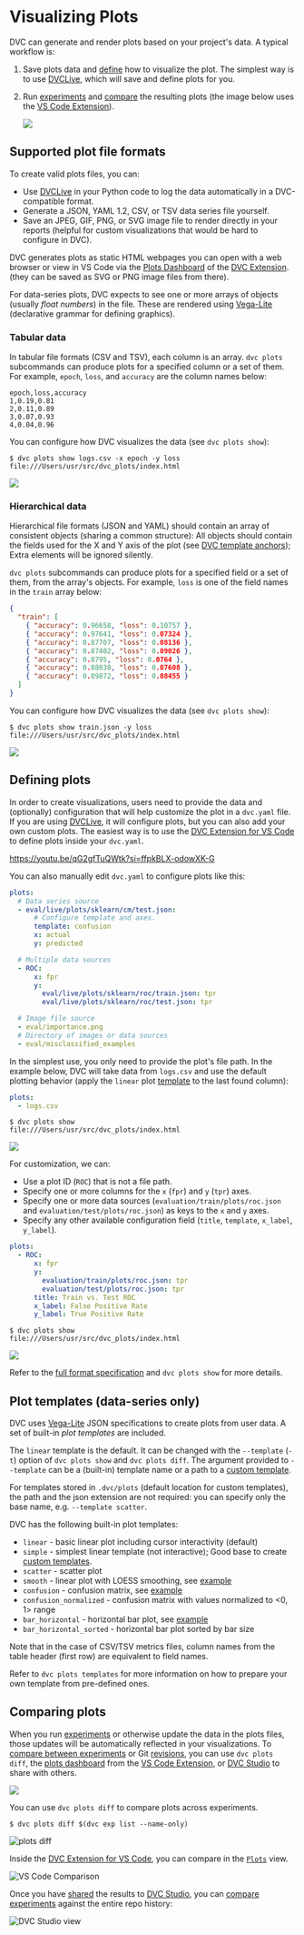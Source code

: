 # Visualizing Plots

DVC can generate and render plots based on your project's data. A typical
workflow is:

1. Save plots data and [define](#defining-plots) how to visualize the plot. The
   simplest way is to use [DVCLive](/doc/dvclive/), which will save and define
   plots for you.

2. Run [experiments](/doc/user-guide/experiment-management) and
   [compare](#comparing-plots) the resulting plots (the image below uses the [VS
   Code Extension][dvc extension]).

   ![](/img/guide_plots_intro_compare.png)

## Supported plot file formats

To create valid plots files, you can:

- Use [DVCLive](/doc/dvclive/) in your Python code to log the data automatically
  in a DVC-compatible format.
- Generate a JSON, YAML 1.2, CSV, or TSV data series file yourself.
- Save an JPEG, GIF, PNG, or SVG image file to render directly in your reports
  (helpful for custom visualizations that would be hard to configure in DVC).

DVC generates plots as static HTML webpages you can open with a web browser or
view in VS Code via the [Plots Dashboard] of the [DVC Extension]. (they can be
saved as SVG or PNG image files from there).

[plots dashboard]:
  https://github.com/iterative/vscode-dvc/blob/main/extension/resources/walkthrough/plots.md
[dvc extension]:
  https://marketplace.visualstudio.com/items?itemName=Iterative.dvc
[tracking]: /doc/start/data-management/data-versioning

For data-series plots, DVC expects to see one or more arrays of objects (usually
_float numbers_) in the file. These are rendered using
[Vega-Lite](https://vega.github.io/vega-lite/) (declarative grammar for defining
graphics).

### Tabular data

In tabular file formats (CSV and TSV), each column is an array. `dvc plots`
subcommands can produce plots for a specified column or a set of them. For
example, `epoch`, `loss`, and `accuracy` are the column names below:

```
epoch,loss,accuracy
1,0.19,0.81
2,0.11,0.89
3,0.07,0.93
4,0.04,0.96
```

You can configure how DVC visualizes the data (see `dvc plots show`):

```cli
$ dvc plots show logs.csv -x epoch -y loss
file:///Users/usr/src/dvc_plots/index.html
```

![](/img/plots_show_field.svg)

### Hierarchical data

Hierarchical file formats (JSON and YAML) should contain an array of consistent
objects (sharing a common structure): All objects should contain the fields used
for the X and Y axis of the plot (see [DVC template anchors]); Extra elements
will be ignored silently.

`dvc plots` subcommands can produce plots for a specified field or a set of
them, from the array's objects. For example, `loss` is one of the field names in
the `train` array below:

```json
{
  "train": [
    { "accuracy": 0.96658, "loss": 0.10757 },
    { "accuracy": 0.97641, "loss": 0.07324 },
    { "accuracy": 0.87707, "loss": 0.08136 },
    { "accuracy": 0.87402, "loss": 0.09026 },
    { "accuracy": 0.8795, "loss": 0.0764 },
    { "accuracy": 0.88038, "loss": 0.07608 },
    { "accuracy": 0.89872, "loss": 0.08455 }
  ]
}
```

You can configure how DVC visualizes the data (see `dvc plots show`):

```cli
$ dvc plots show train.json -y loss
file:///Users/usr/src/dvc_plots/index.html
```

![](/img/plots_show_json.svg)

[dvc template anchors]: /doc/command-reference/plots/templates#custom-templates

## Defining plots

In order to create visualizations, users need to provide the data and
(optionally) configuration that will help customize the plot in a `dvc.yaml`
file. If you are using [DVCLive](/doc/dvclive/), it will configure plots, but
you can also add your own custom plots. The easiest way is to use the
[DVC Extension for VS Code](https://marketplace.visualstudio.com/items?itemName=Iterative.dvc)
to define plots inside your `dvc.yaml`.

https://youtu.be/qG2gfTuQWtk?si=ffpkBLX-odowXK-G

You can also manually edit `dvc.yaml` to configure plots like this:

```yaml
plots:
  # Data series source
  - eval/live/plots/sklearn/cm/test.json:
      # Configure template and axes.
      template: confusion
      x: actual
      y: predicted

  # Multiple data sources
  - ROC:
      x: fpr
      y:
        eval/live/plots/sklearn/roc/train.json: tpr
        eval/live/plots/sklearn/roc/test.json: tpr

  # Image file source
  - eval/importance.png
  # Directory of images or data sources
  - eval/misclassified_examples
```

In the simplest use, you only need to provide the plot's file path. In the
example below, DVC will take data from `logs.csv` and use the default plotting
behavior (apply the `linear` plot [template] to the last found column):

```yaml
plots:
  - logs.csv
```

```cli
$ dvc plots show
file:///Users/usr/src/dvc_plots/index.html
```

![](/img/plots_show_spec_default.svg)

For customization, we can:

- Use a plot ID (`ROC`) that is not a file path.
- Specify one or more columns for the `x` (`fpr`) and `y` (`tpr`) axes.
- Specify one or more data sources (`evaluation/train/plots/roc.json` and
  `evaluation/test/plots/roc.json`) as keys to the `x` and `y` axes.
- Specify any other available configuration field (`title`, `template`,
  `x_label`, `y_label`).

```yaml
plots:
  - ROC:
      x: fpr
      y:
        evaluation/train/plots/roc.json: tpr
        evaluation/test/plots/roc.json: tpr
      title: Train vs. Test ROC
      x_label: False Positive Rate
      y_label: True Positive Rate
```

```cli
$ dvc plots show
file:///Users/usr/src/dvc_plots/index.html
```

![](/img/plots_show_spec_roc_train_test.svg)

[template]: #plot-templates-data-series-only

<admon icon="book">

Refer to the [full format specification] and `dvc plots show` for more details.

[full format specification]:
  /doc/user-guide/project-structure/dvcyaml-files#plots

</admon>

## Plot templates (data-series only)

DVC uses [Vega-Lite](https://vega.github.io/vega-lite/) JSON specifications to
create plots from user data. A set of built-in _plot templates_ are included.

The `linear` template is the default. It can be changed with the `--template`
(`-t`) option of `dvc plots show` and `dvc plots diff`. The argument provided to
`--template` can be a (built-in) template name or a path to a [custom
template][custom templates].

<admon type="tip">

For templates stored in `.dvc/plots` (default location for custom templates),
the path and the json extension are not required: you can specify only the base
name, e.g. `--template scatter`.

</admon>

DVC has the following built-in plot templates:

- `linear` - basic linear plot including cursor interactivity (default)
- `simple` - simplest linear template (not interactive); Good base to create
  [custom templates].
- `scatter` - scatter plot
- `smooth` - linear plot with LOESS smoothing, see
  [example](/doc/command-reference/plots/show#example-smooth-plot)
- `confusion` - confusion matrix, see
  [example](/doc/command-reference/plots/show#example-confusion-matrix)
- `confusion_normalized` - confusion matrix with values normalized to <0, 1>
  range
- `bar_horizontal` - horizontal bar plot, see
  [example](/doc/command-reference/plots/show#example-horizontal-bar-plot)
- `bar_horizontal_sorted` - horizontal bar plot sorted by bar size

Note that in the case of CSV/TSV metrics files, column names from the table
header (first row) are equivalent to field names.

Refer to `dvc plots templates` for more information on how to prepare your own
template from pre-defined ones.

[custom templates]: /doc/command-reference/plots/templates#custom-templates

## Comparing plots

When you run [experiments] or otherwise update the data in the plots files,
those updates will be automatically reflected in your visualizations. To
[compare between experiments] or Git [revisions], you can use `dvc plots diff`,
the [plots dashboard] from the [VS Code Extension][dvc extension], or [DVC
Studio] to share with others.

![](/img/plots_compare_vs_code.png)

[experiments]: /doc/user-guide/experiment-management
[compare between experiments]:
  /doc/user-guide/experiment-management/comparing-experiments
[revisions]: https://git-scm.com/docs/revisions

<toggle>

<tab title="DVC CLI">

You can use `dvc plots diff` to compare plots across experiments.

```cli
$ dvc plots diff $(dvc exp list --name-only)
```

![plots diff](/img/dvclive_exp_tracking_plots_diff.svg)

</tab>

<tab title="VSCode Extension">

Inside the
[DVC Extension for VS Code](https://marketplace.visualstudio.com/items?itemName=Iterative.dvc),
you can compare in the
[`Plots`](https://github.com/iterative/vscode-dvc/blob/main/extension/resources/walkthrough/plots.md)
view.

![VS Code Comparison](/img/dvclive-vscode-compare.png)

</tab>

<tab title="DVC Studio">

Once you have [shared] the results to [DVC Studio], you can
[compare experiments](/doc/studio/user-guide/experiments/visualize-and-compare)
against the entire repo history:

![DVC Studio view](/img/dvclive-studio.png)

</tab>

</toggle>

[dvclive]: /doc/dvclive
[shared]: /doc/user-guide/experiment-management/sharing-experiments
[dvc studio]: https://studio.iterative.ai
